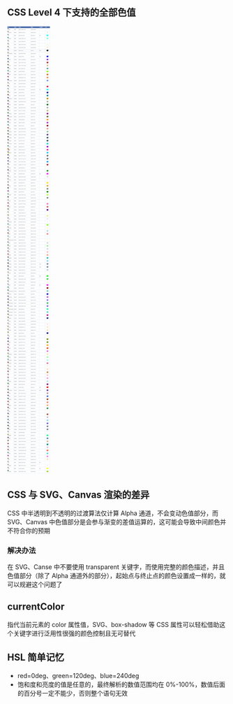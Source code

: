 ## CSS Level 4 下支持的全部色值

<img src="../../../img/CSS色卡.png" />

## CSS 与 SVG、Canvas 渲染的差异

CSS 中半透明到不透明的过渡算法仅计算 Alpha 通道，不会变动色值部分，而 SVG、Canvas 中色值部分是会参与渐变的差值运算的，这可能会导致中间颜色并不符合你的预期

### 解决办法

在 SVG、Canse 中不要使用 transparent 关键字，而使用完整的颜色描述，并且色值部分（除了 Alpha 通道外的部分），起始点与终止点的颜色设置成一样的，就可以规避这个问题了

## currentColor

指代当前元素的 color 属性值，SVG、box-shadow 等 CSS 属性可以轻松借助这个关键字进行泛用性很强的颜色控制且无可替代

## HSL 简单记忆

- red=0deg、green=120deg、blue=240deg
- 饱和度和亮度的值是任意的，最终解析的数值范围均在 0%-100%，数值后面的百分号一定不能少，否则整个语句无效

